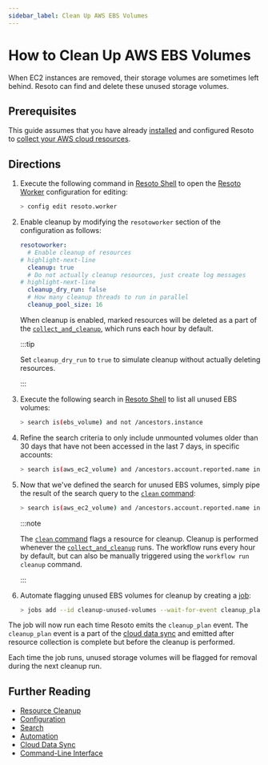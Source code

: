 ```yaml
---
sidebar_label: Clean Up AWS EBS Volumes
---
```


# How to Clean Up AWS EBS Volumes

When EC2 instances are removed, their storage volumes are sometimes left behind. Resoto can find and delete these unused storage volumes.

## Prerequisites

This guide assumes that you have already [installed](../../getting-started/install-resoto/index.md) and configured Resoto to [collect your AWS cloud resources](../../getting-started/configure-cloud-provider-access/aws.md).

## Directions

1. Execute the following command in [Resoto Shell](../../reference/components/shell.md) to open the [Resoto Worker](../../reference/components/worker.md) configuration for editing:

   ```bash
   > config edit resoto.worker
   ```

2. Enable cleanup by modifying the `resotoworker` section of the configuration as follows:

   ```yaml
   resotoworker:
     # Enable cleanup of resources
   # highlight-next-line
     cleanup: true
     # Do not actually cleanup resources, just create log messages
   # highlight-next-line
     cleanup_dry_run: false
     # How many cleanup threads to run in parallel
     cleanup_pool_size: 16
   ```

   When cleanup is enabled, marked resources will be deleted as a part of the [`collect_and_cleanup`](docs/concepts/cloud-data-sync/index.md), which runs each hour by default.

   :::tip

   Set `cleanup_dry_run` to `true` to simulate cleanup without actually deleting resources.

   :::

3. Execute the following search in [Resoto Shell](../../reference/components/shell.md) to list all unused EBS volumes:

   ```bash
   > search is(ebs_volume) and not /ancestors.instance
   ```

4. Refine the search criteria to only include unmounted volumes older than 30 days that have not been accessed in the last 7 days, in specific accounts:

   ```bash
   > search is(aws_ec2_volume) and /ancestors.account.reported.name in [eng-jenkins,eng-development] and volume_status = available and age > 30d and last_access > 7d
   ```

5. Now that we've defined the search for unused EBS volumes, simply pipe the result of the search query to the [`clean` command](../../reference/cli/action-commands/clean.md):

   ```bash
   > search is(aws_ec2_volume) and /ancestors.account.reported.name in [eng-jenkins,eng-development] and volume_status = available and age > 30d and last_access > 7d | clean
   ```

   :::note

   The [`clean` command](../../reference/cli/action-commands/clean.md) flags a resource for cleanup. Cleanup is performed whenever the [`collect_and_cleanup`](docs/concepts/cloud-data-sync/index.md) runs. The workflow runs every hour by default, but can also be manually triggered using the `workflow run cleanup` command.

   :::

6. Automate flagging unused EBS volumes for cleanup by creating a [job](docs/concepts/automation/index.md):

   ```bash
   > jobs add --id cleanup-unused-volumes --wait-for-event cleanup_plan 'search is(aws_ec2_volume) and /ancestors.account.reported.name in [eng-jenkins,eng-development] and volume_status = available and age > 30d and last_access > 7d | clean'
   ```

The job will now run each time Resoto emits the `cleanup_plan` event. The `cleanup_plan` event is a part of the [cloud data sync](docs/concepts/cloud-data-sync/index.md) and emitted after resource collection is complete but before the cleanup is performed.

Each time the job runs, unused storage volumes will be flagged for removal during the next cleanup run.

## Further Reading

- [Resource Cleanup](../../concepts/resource-management/cleanup.md)
- [Configuration](../../reference/configuration/index.md)
- [Search](../../reference/search/index.md)
- [Automation](docs/concepts/automation/index.md)
- [Cloud Data Sync](docs/concepts/cloud-data-sync/index.md)
- [Command-Line Interface](../../reference/cli/index.md)
